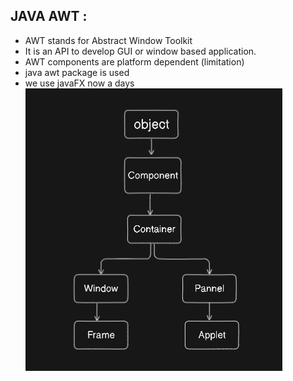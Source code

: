 ## JAVA AWT :
- AWT stands for Abstract Window Toolkit
- It is an API to develop GUI or window based application.
- AWT components are platform dependent (limitation)
- java awt package is used
- we use javaFX now a days
![alt text](Media/AWT.png)